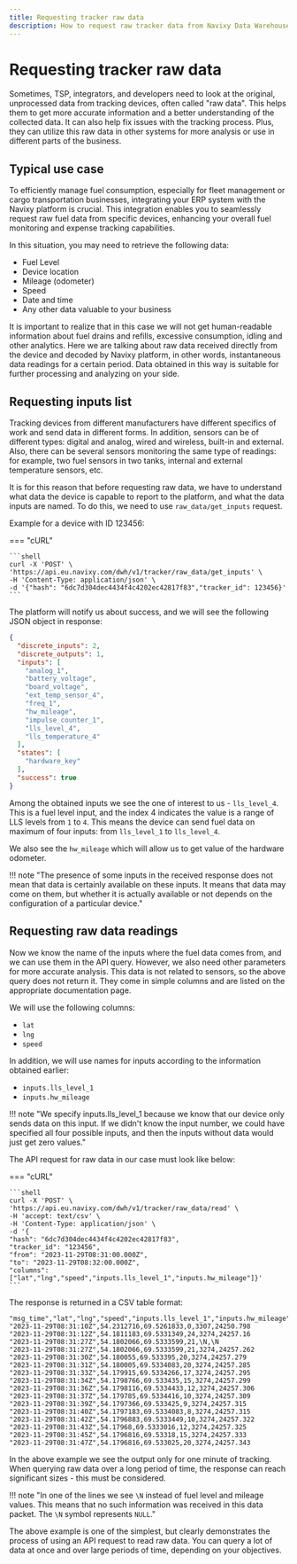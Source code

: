 ```yaml
---
title: Requesting tracker raw data
description: How to request raw tracker data from Navixy Data Warehouse and typical use cases. 
---
```


# Requesting tracker raw data

Sometimes, TSP, integrators, and developers need to look at the original, unprocessed data from tracking devices, often
called "raw data". This helps them to get more accurate information and a better understanding of the collected data.
It can also help fix issues with the tracking process. Plus, they can utilize this raw data in other systems for more
analysis or use in different parts of the business.

## Typical use case

To efficiently manage fuel consumption, especially for fleet management or cargo transportation businesses, integrating
your ERP system with the Navixy platform is crucial. This integration enables you to seamlessly request raw fuel data
from specific devices, enhancing your overall fuel monitoring and expense tracking capabilities.

In this situation, you may need to retrieve the following data:
* Fuel Level
* Device location
* Mileage (odometer)
* Speed
* Date and time
* Any other data valuable to your business

It is important to realize that in this case we will not get human-readable information about fuel drains and refills, 
excessive consumption, idling and other analytics. Here we are talking about raw data received directly from the device 
and decoded by Navixy platform, in other words, instantaneous data readings for a certain period. Data obtained in this 
way is suitable for further processing and analyzing on your side.

## Requesting inputs list

Tracking devices from different manufacturers have different specifics of work and send data in different forms. In 
addition, sensors can be of different types: digital and analog, wired and wireless, built-in and external. Also, there 
can be several sensors monitoring the same type of readings: for example, two fuel sensors in two tanks, internal and 
external temperature sensors, etc.

It is for this reason that before requesting raw data, we have to understand what data the device is capable to report 
to the platform, and what the data inputs are named. To do this, we need to use `raw_data/get_inputs` request.

Example for a device with ID 123456:

=== "cURL"

    ```shell
    curl -X 'POST' \
    'https://api.eu.navixy.com/dwh/v1/tracker/raw_data/get_inputs' \
    -H 'Content-Type: application/json' \
    -d '{"hash": "6dc7d304dec4434f4c4202ec42817f83","tracker_id": 123456}'
    ```

The platform will notify us about success, and we will see the following JSON object in response:

```json
{
  "discrete_inputs": 2,
  "discrete_outputs": 1,
  "inputs": [
    "analog_1",
    "battery_voltage",
    "board_voltage",
    "ext_temp_sensor_4",
    "freq_1",
    "hw_mileage",
    "impulse_counter_1",
    "lls_level_4",
    "lls_temperature_4"
  ],
  "states": [
    "hardware_key"
  ],
  "success": true
}
```

Among the obtained inputs we see the one of interest to us - `lls_level_4`. This is a fuel level input, and the index 4 
indicates the value is a range of LLS levels from `1` to `4`. This means the device can send fuel data on maximum of four 
inputs: from `lls_level_1` to `lls_level_4`.

We also see the `hw_mileage` which will allow us to get value of the hardware odometer.

!!! note "The presence of some inputs in the received response does not mean that data is certainly available on these inputs. It 
means that data may come on them, but whether it is actually available or not depends on the configuration of a 
particular device."

## Requesting raw data readings

Now we know the name of the inputs where the fuel data comes from, and we can use them in the API query. However, we also 
need other parameters for more accurate analysis. This data is not related to sensors, so the above query does not return 
it. They come in simple columns and are listed on the appropriate documentation page.

We will use the following columns:

* `lat`
* `lng`
* `speed`

In addition, we will use names for inputs according to the information obtained earlier:

* `inputs.lls_level_1`
* `inputs.hw_mileage`

!!! note "We specify inputs.lls_level_1 because we know that our device only sends data on this input. If we didn't know the input number, we could have specified all four possible inputs, and then the inputs without data would just get zero values."

The API request for raw data in our case must look like below:

=== "cURL"

    ```shell
    curl -X 'POST' \
    'https://api.eu.navixy.com/dwh/v1/tracker/raw_data/read' \
    -H 'accept: text/csv' \
    -H 'Content-Type: application/json' \
    -d '{
    "hash": "6dc7d304dec4434f4c4202ec42817f83",
    "tracker_id": "123456",
    "from": "2023-11-29T08:31:00.000Z",
    "to": "2023-11-29T08:32:00.000Z",
    "columns": ["lat","lng","speed","inputs.lls_level_1","inputs.hw_mileage"]}'
    ```

The response is returned in a CSV table format:

```
"msg_time","lat","lng","speed","inputs.lls_level_1","inputs.hw_mileage"
"2023-11-29T08:31:10Z",54.2312716,69.5261833,0,3307,24250.798
"2023-11-29T08:31:12Z",54.1811183,69.5331349,24,3274,24257.16
"2023-11-29T08:31:27Z",54.1802066,69.5333599,21,\N,\N
"2023-11-29T08:31:27Z",54.1802066,69.5333599,21,3274,24257.262
"2023-11-29T08:31:30Z",54.180055,69.533395,20,3274,24257.279
"2023-11-29T08:31:31Z",54.180005,69.5334083,20,3274,24257.285
"2023-11-29T08:31:33Z",54.179915,69.5334266,17,3274,24257.295
"2023-11-29T08:31:34Z",54.1798766,69.533435,15,3274,24257.299
"2023-11-29T08:31:36Z",54.1798116,69.5334433,12,3274,24257.306
"2023-11-29T08:31:37Z",54.179785,69.5334416,10,3274,24257.309
"2023-11-29T08:31:39Z",54.1797366,69.533425,9,3274,24257.315
"2023-11-29T08:31:40Z",54.1797183,69.5334083,8,3274,24257.315
"2023-11-29T08:31:42Z",54.1796883,69.5333449,10,3274,24257.322
"2023-11-29T08:31:43Z",54.17968,69.5333016,12,3274,24257.325
"2023-11-29T08:31:45Z",54.1796816,69.53318,15,3274,24257.333
"2023-11-29T08:31:47Z",54.1796816,69.533025,20,3274,24257.343
```

In the above example we see the output only for one minute of tracking. When querying raw data over a long period of time, 
the response can reach significant sizes - this must be considered.

!!! note "In one of the lines we see `\N` instead of fuel level and mileage values. This means that no such information was received in this data packet. The `\N` symbol represents `NULL`."

The above example is one of the simplest, but clearly demonstrates the process of using an API request to read raw data. 
You can query a lot of data at once and over large periods of time, depending on your objectives.
